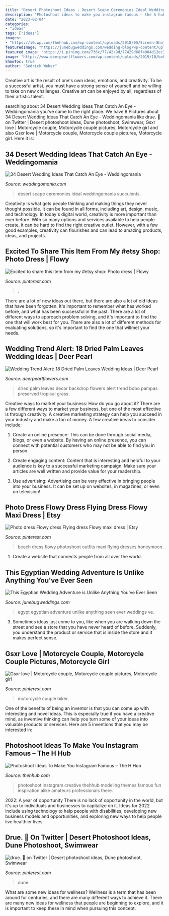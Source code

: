 ```yaml
---
title: "Desert Photoshoot Ideas - Desert Scape Ceremonies Ideal Weddingomania Succulents"
description: "Photoshoot ideas to make you instagram famous – the h hub"
date: "2023-02-04"
categories:
- "ideas"
tags: ["ideas"]
images:
- "https://i0.wp.com/thehhub.com/wp-content/uploads/2018/05/Screen-Shot-2018-04-29-at-5.56.30-PM.jpg?resize=958%2C1194&amp;ssl=1"
featuredImage: "https://junebugweddings.com/wedding-blog/wp-content/uploads/2016/09/Egyptian-Wedding-Adventure-Day-1-21-600x900.jpg"
featured_image: "https://i.pinimg.com/736x/77/42/9d/77429d68f4904d12ec366e5af83c5dc7.jpg"
image: "https://www.deerpearlflowers.com/wp-content/uploads/2019/10/boho-chic-dried-palm-leaves-wedding-backdrop.jpg"
ShowToc: true
author: "Sedrick Weber"
---
```



Creative art is the result of one's own ideas, emotions, and creativity. To be a successful artist, you must have a strong sense of yourself and be willing to take on new challenges. Creative art can be enjoyed by all, regardless of their artistic talent.

	

		
searching about 34 Desert Wedding Ideas That Catch An Eye - Weddingomania you've came to the right place. We have 8 Pictures about 34 Desert Wedding Ideas That Catch An Eye - Weddingomania like drue. 📸 on Twitter | Desert photoshoot ideas, Dune photoshoot, Swimwear, Gsxr love | Motorcycle couple, Motorcycle couple pictures, Motorcycle girl and also Gsxr love | Motorcycle couple, Motorcycle couple pictures, Motorcycle girl. Here it is:
		
    
## 34 Desert Wedding Ideas That Catch An Eye - Weddingomania

<img loading=lazy src="http://i.weddingomania.com/2016/06/23-desert-scape-is-ideal-for-wedding-ceremonies.jpg" onerror="this.onerror=null;this.src='https://tse4.mm.bing.net/th?id=OIP.XM_sdNgiI4I0vXkoBcjcPwHaJ9&amp;pid=15.1';" alt="34 Desert Wedding Ideas That Catch An Eye - Weddingomania">

_Source: weddingomania.com_

>desert scape ceremonies ideal weddingomania succulents. 

	

Creativity is what gets people thinking and making things they never thought possible. It can be found in all forms, including art, design, music, and technology. In today's digital world, creativity is more important than ever before. With so many options and services available to help people create, it can be hard to find the right creative outlet. However, with a few good examples, creativity can flourishes and can lead to amazing products, ideas, and projects.

    
## Excited To Share This Item From My #etsy Shop: Photo Dress | Flowy

<img loading=lazy src="https://i.pinimg.com/originals/ae/d5/ec/aed5ec6cfadfb9166bbf8f6f098b2533.jpg" onerror="this.onerror=null;this.src='https://tse4.mm.bing.net/th?id=OIP.ucACRaLmw_k8ITVXM1MVKwHaLH&amp;pid=15.1';" alt="Excited to share this item from my #etsy shop: Photo dress | Flowy">

_Source: pinterest.com_

>. 

	

There are a lot of new ideas out there, but there are also a lot of old ideas that have been forgotten. It's important to remember what has worked before, and what has been successful in the past. There are a lot of different ways to approach problem solving, and it's important to find the one that will work best for you. There are also a lot of different methods for evaluating solutions, so it's important to find the one that willmet your needs.

    
## Wedding Trend Alert: 18 Dried Palm Leaves Wedding Ideas | Deer Pearl

<img loading=lazy src="https://www.deerpearlflowers.com/wp-content/uploads/2019/10/boho-chic-dried-palm-leaves-wedding-backdrop.jpg" onerror="this.onerror=null;this.src='https://tse2.mm.bing.net/th?id=OIP.MdS8G5xVltAKEPuaXfRoCAHaIv&amp;pid=15.1';" alt="Wedding Trend Alert: 18 Dried Palm Leaves Wedding Ideas | Deer Pearl">

_Source: deerpearlflowers.com_

>dried palm leaves decor backdrop flowers alert trend bobo pampas preserved tropical grass. 

	

Creative ways to market your business: How do you go about it?
There are a few different ways to market your business, but one of the most effective is through creativity. A creative marketing strategy can help you succeed in your industry and make a ton of money. A few creative ideas to consider include: 
1. Create an online presence: This can be done through social media, blogs, or even a website. By having an online presence, you can connect with potential customers who may not be able to find you in person. 

2. Create engaging content: Content that is interesting and helpful to your audience is key to a successful marketing campaign. Make sure your articles are well written and provide value for your readership. 

3. Use advertising: Advertising can be very effective in bringing people into your business. It can be set up on websites, in magazines, or even on television!

    
## Photo Dress Flowy Dress Flying Dress Flowy Maxi Dress | Etsy

<img loading=lazy src="https://i.pinimg.com/originals/10/08/d5/1008d5701e7f55e26f07726a9e16fea1.jpg" onerror="this.onerror=null;this.src='https://tse2.mm.bing.net/th?id=OIP.nCTnW_CwV3XcBaSQMgGNugHaLH&amp;pid=15.1';" alt="Photo dress Flowy dress Flying dress Flowy maxi dress | Etsy">

_Source: pinterest.com_

>beach dress flowy photoshoot outfits maxi flying dresses honeymoon. 

	

1. Create a website that connects people from all over the world.

    
## This Egyptian Wedding Adventure Is Unlike Anything You&#039;ve Ever Seen

<img loading=lazy src="https://junebugweddings.com/wedding-blog/wp-content/uploads/2016/09/Egyptian-Wedding-Adventure-Day-1-21-600x900.jpg" onerror="this.onerror=null;this.src='https://tse3.mm.bing.net/th?id=OIP.GO0-rjziFlx5iGZlz0my2wHaLH&amp;pid=15.1';" alt="This Egyptian Wedding Adventure is Unlike Anything You&#039;ve Ever Seen">

_Source: junebugweddings.com_

>egypt egyptian adventure unlike anything seen ever weddings ve. 

	

3. Sometimes ideas just come to you, like when you are walking down the street and see a store that you have never heard of before. Suddenly, you understand the product or service that is inside the store and it makes perfect sense.

    
## Gsxr Love | Motorcycle Couple, Motorcycle Couple Pictures, Motorcycle Girl

<img loading=lazy src="https://i.pinimg.com/736x/b3/3e/0a/b33e0a4be8db762698a1f7b80fa5f8fd--motorcycle-couple-biker-couple.jpg" onerror="this.onerror=null;this.src='https://tse2.mm.bing.net/th?id=OIP.-DuauwVD4z1Z8OBJxsE5lQHaLH&amp;pid=15.1';" alt="Gsxr love | Motorcycle couple, Motorcycle couple pictures, Motorcycle girl">

_Source: pinterest.com_

>motorcycle couple biker. 

	

One of the benefits of being an inventor is that you can come up with interesting and novel ideas. This is especially true if you have a creative mind, as inventive thinking can help you turn some of your ideas into valuable products or services. Here are 5 inventions that you may be interested in: 

    
## Photoshoot Ideas To Make You Instagram Famous – The H Hub

<img loading=lazy src="https://i0.wp.com/thehhub.com/wp-content/uploads/2018/05/Screen-Shot-2018-04-29-at-5.56.30-PM.jpg?resize=958%2C1194&amp;ssl=1" onerror="this.onerror=null;this.src='https://tse2.mm.bing.net/th?id=OIP.gZ5n1DVzaokCb3rMl8iiBgHaJO&amp;pid=15.1';" alt="Photoshoot Ideas To Make You Instagram Famous – The H Hub">

_Source: thehhub.com_

>photoshoot instagram creative thehhub modeling themes famous fun inspiration alike amateurs professionals there. 

	

2022: A year of opportunity
There is no lack of opportunity in the world, but it's up to individuals and businesses to capitalize on it. Ideas for 2022 include using technology to help people with disabilities, developing new business models and opportunities, and exploring new ways to help people live healthier lives.

    
## Drue. 📸 On Twitter | Desert Photoshoot Ideas, Dune Photoshoot, Swimwear

<img loading=lazy src="https://i.pinimg.com/736x/77/42/9d/77429d68f4904d12ec366e5af83c5dc7.jpg" onerror="this.onerror=null;this.src='https://tse1.mm.bing.net/th?id=OIP.4gQlC_t2wEKyKK90eFBOiAHaLH&amp;pid=15.1';" alt="drue. 📸 on Twitter | Desert photoshoot ideas, Dune photoshoot, Swimwear">

_Source: pinterest.com_

>dune. 

	

What are some new ideas for wellness?
Wellness is a term that has been around for centuries, and there are many different ways to achieve it. There are many new ideas for wellness that people are beginning to explore, and it is important to keep these in mind when pursuing this concept.

